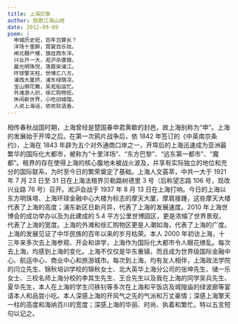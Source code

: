 ```yaml
---
title: 上海印象
author: 放歌江海山阙
date: 2012-09-09
poem: |
  申城历史短，百年岂算长？
  洋场十里醉，霓裳百乐妆。
  闸北棚户矮，旗挂西东洋。
  兴业开一大，淞沪杀倭狼。
  晨光明珠悦，落霞染浦江。
  环球擎天柱，世博汇八方。
  浦西大厦挤，浦东绿荫凉。
  宝山钢花舞，吴淞船运忙。
  外滩游人织，徐汇购物狂。
  休闲新世界，小吃旧城隍。
  人说上海话，侬侬软语香。
---
```


相传春秋战国时期，上海曾经是楚国春申君黄歇的封邑，故上海别称为“申”。上海的发展始于开埠之后。在第一次鸦片战争后，依 1842 年签订的《中英南京条约》，上海在 1843 年辟为五个对外通商口岸之一，开埠后的上海迅速成为亚洲最繁华的国际化大都市，被称为“十里洋场”、“东方巴黎”、“远东第一都市”、“魔都”。租界的存在使得上海的核心腹地未被战火波及，并享有实际独立的地位和充分的国际联系，为时至今日的繁荣奠定了基础。上海人文荟萃，中共一大于 1921 年 7 月 23 日至 31 日在上海法租界贝勒路树德里 3 号（后称望志路 106 号，现改兴业路 76 号）召开。淞沪会战于 1937 年 8 月 13 日在上海打响。今日的上海以东方明珠塔、上海环球金融中心大楼为标志的摩天大厦，摩肩接踵，这些摩天大楼代表了上海的高度；浦东新区日新月异，代表了上海的发展速度。2010 年上海世博会的成功举办以及为此建成的 5.4 平方公里世博园区，更是浓缩了世界景观，代表了上海的宽度。上海的外滩和徐汇购物区更是人潮如海，代表了上海的广度。上海的发展见证了中华民族的百年以来的岁月枯荣。本人 2000 年初访上海，十三年来多次去上海参观、开会和讲学，上海作为国际化大都市令人眼花缭乱。每次去上海，均感到上海的变化。上海不仅仅是华东重镇，而且成为世界级国际金融中心、航运中心、商业中心和旅游城市。每次到上海，均有友人相伴，上海政法学院的闫立先生、锦秋培训学校的锦秋女士、北大英华上海分公司的张坤先生、储一乐女士、三校名师上海分校的李其生先生、王合先生以及我在上海的同学吴兵先生、夏华先生，本人在上海的学生闫铁钊等多次在上海和平饭店及城隍庙的绿波廊等宴请本人和品尝小吃。本人深感上海的开风气之先的气派和万丈豪情；深感上海擎天一柱的高度和海纳百川的宽度；深感上海的华丽、时尚、执着和繁忙。特以五言短句以记之。
